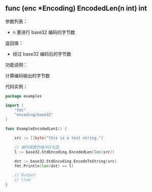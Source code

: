 ## func (enc *Encoding) EncodedLen(n int) int

参数列表：

- n 要进行 base32 编码的字节数

返回值：

- 经过 base32 编码后的字节数

功能说明：

计算编码输出的字节数

代码实例：

```go
package examples

import (
    "fmt"
    "encoding/base32"
)

func ExampleEncodedLen1() {

    src := []byte("this is a test string.")

    // 编码需要的缓冲区长度
    l := base32.StdEncoding.EncodedLen(len(src))

    dst := base32.StdEncoding.EncodeToString(src)
    fmt.Println(len(dst) == l)

    // Output:
    // true
}
```
